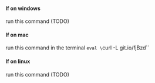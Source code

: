 #### If on windows
run this command (TODO)

#### If on mac
run this command in the terminal
`eval \`curl -L git.io/fjBzd\``

#### If on linux
run this command (TODO)